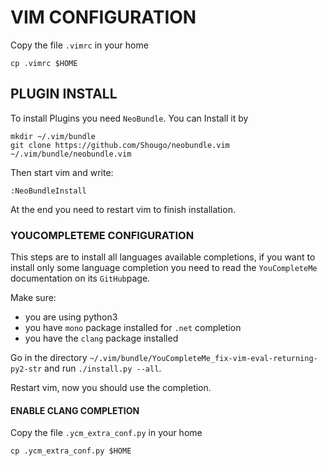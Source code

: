 # VIM CONFIGURATION
Copy the file `.vimrc` in your home
```
cp .vimrc $HOME
```
## PLUGIN INSTALL
To install Plugins you need `NeoBundle`. You can Install it by
```
mkdir ~/.vim/bundle
git clone https://github.com/Shougo/neobundle.vim ~/.vim/bundle/neobundle.vim
```
Then start vim and write:
```
:NeoBundleInstall
```
At the end you need to restart vim to finish installation.

### YOUCOMPLETEME CONFIGURATION

This steps are to install all languages available completions, if you want to install only some language completion you need to read the `YouCompleteMe` documentation on its `GitHub`page.

Make sure:
- you are using python3
- you have `mono` package installed for `.net` completion
- you have the `clang` package installed

Go in the directory `~/.vim/bundle/YouCompleteMe_fix-vim-eval-returning-py2-str` and run `./install.py --all`.

Restart vim, now you should use the completion.

#### ENABLE CLANG COMPLETION
Copy the file `.ycm_extra_conf.py` in your home
```
cp .ycm_extra_conf.py $HOME
```

